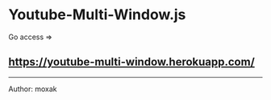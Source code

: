 # Youtube-Multi-Window.js

Go access => 

https://youtube-multi-window.herokuapp.com/
---

---
Author: moxak
